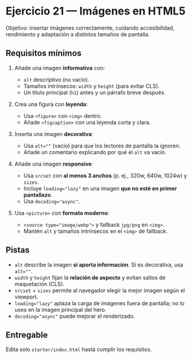# Ejercicio 21 — Imágenes en HTML5

Objetivo: insertar imágenes correctamente, cuidando accesibilidad, rendimiento y adaptación a distintos tamaños de pantalla.

## Requisitos mínimos

1. Añade una imagen **informativa** con:

   - `alt` descriptivo (no vacío).
   - Tamaños intrínsecos: `width` y `height` (para evitar CLS).
   - Un título principal (`h1`) antes y un párrafo breve después.

2. Crea una figura con **leyenda**:

   - Usa `<figure>` con `<img>` dentro.
   - Añade `<figcaption>` con una leyenda corta y clara.

3. Inserta una imagen **decorativa**:

   - Usa `alt=""` (vacío) para que los lectores de pantalla la ignoren.
   - Añade un comentario explicando por qué el `alt` va vacío.

4. Añade una imagen **responsive**:

   - Usa `srcset` con **al menos 3 anchos** (p. ej., 320w, 640w, 1024w) y `sizes`.
   - Incluye `loading="lazy"` en una imagen **que no esté en primer pantallazo**.
   - Usa `decoding="async"`.

5. Usa `<picture>` con **formato moderno**:
   - `<source type="image/webp">` y fallback `jpg/png` en `<img>`.
   - Mantén `alt` y tamaños intrínsecos en el `<img>` de fallback.

## Pistas

- `alt` describe la imagen **si aporta información**. Si es decorativa, usa `alt=""`.
- `width` y `height` fijan la **relación de aspecto** y evitan saltos de maquetación (CLS).
- `srcset` + `sizes` permite al navegador elegir la mejor imagen según el viewport.
- `loading="lazy"` aplaza la carga de imágenes fuera de pantalla; no lo uses en la imagen principal del hero.
- `decoding="async"` puede mejorar el renderizado.

## Entregable

Edita solo `starter/index.html` hasta cumplir los requisitos.
